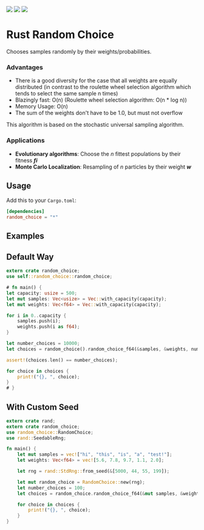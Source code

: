 ![](https://travis-ci.org/StefanoD/Rust_Random_Choice.svg?branch=master)
![](https://img.shields.io/crates/v/random_choice.svg)
![](https://img.shields.io/crates/l/random_choice.svg)

# Rust Random Choice
Chooses samples randomly by their weights/probabilities.

### Advantages

- There is a good diversity for the case that all weights are equally distributed (in contrast to the roulette wheel selection algorithm which tends to select the same sample n times)
- Blazingly fast: O(n) (Roulette wheel selection algorithm: O(n * log n))
- Memory Usage: O(n)
- The sum of the weights don't have to be 1.0, but must not overflow

This algorithm is based on the stochastic universal sampling algorithm.

### Applications
- **Evolutionary algorithms**: Choose the _n_ fittest populations by their fitness **_fi_**
- **Monte Carlo Localization**: Resampling of _n_ particles by their weight **_w_**

## Usage

Add this to your `Cargo.toml`:

```toml
[dependencies]
random_choice = "*"
```

## Examples
## Default Way
```rust
extern crate random_choice;
use self::random_choice::random_choice;

# fn main() {
let capacity: usize = 500;
let mut samples: Vec<usize> = Vec::with_capacity(capacity);
let mut weights: Vec<f64> = Vec::with_capacity(capacity);

for i in 0..capacity {
    samples.push(i);
    weights.push(i as f64);
}

let number_choices = 10000;
let choices = random_choice().random_choice_f64(&samples, &weights, number_choices);

assert!(choices.len() == number_choices);

for choice in choices {
    print!("{}, ", choice);
}
# }
```
## With Custom Seed
```rust
extern crate rand;
extern crate random_choice;
use random_choice::RandomChoice;
use rand::SeedableRng;

fn main() {
    let mut samples = vec!["hi", "this", "is", "a", "test!"];
    let weights: Vec<f64> = vec![5.6, 7.8, 9.7, 1.1, 2.0];

    let rng = rand::StdRng::from_seed(&[5000, 44, 55, 199]);

    let mut random_choice = RandomChoice::new(rng);
    let number_choices = 100;
    let choices = random_choice.random_choice_f64(&mut samples, &weights, number_choices);

    for choice in choices {
        print!("{}, ", choice);
    }
}
```

